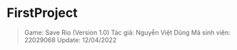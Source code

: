 # FirstProject
>Game: Save Rio (Version 1.0)
>Tác giả: Nguyễn Việt Dũng
>Mã sinh viên: 22029068
>Update: 12/04/2022
